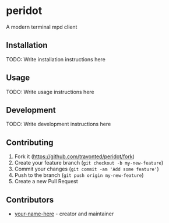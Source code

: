 # peridot

A modern terminal mpd client

## Installation

TODO: Write installation instructions here

## Usage

TODO: Write usage instructions here

## Development

TODO: Write development instructions here

## Contributing

1. Fork it (<https://github.com/travonted/peridot/fork>)
2. Create your feature branch (`git checkout -b my-new-feature`)
3. Commit your changes (`git commit -am 'Add some feature'`)
4. Push to the branch (`git push origin my-new-feature`)
5. Create a new Pull Request

## Contributors

- [your-name-here](https://github.com/travonted) - creator and maintainer
